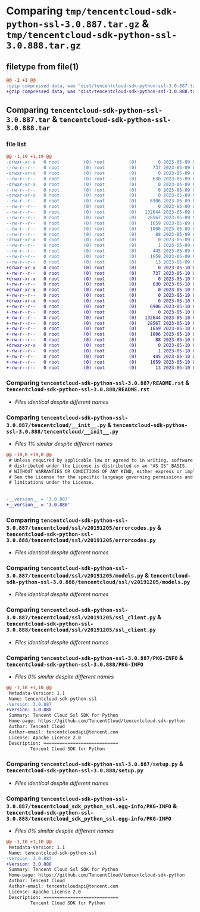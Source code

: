 # Comparing `tmp/tencentcloud-sdk-python-ssl-3.0.887.tar.gz` & `tmp/tencentcloud-sdk-python-ssl-3.0.888.tar.gz`

## filetype from file(1)

```diff
@@ -1 +1 @@
-gzip compressed data, was "dist/tencentcloud-sdk-python-ssl-3.0.887.tar", last modified: Tue May  9 03:14:48 2023, max compression
+gzip compressed data, was "dist/tencentcloud-sdk-python-ssl-3.0.888.tar", last modified: Wed May 10 02:41:26 2023, max compression
```

## Comparing `tencentcloud-sdk-python-ssl-3.0.887.tar` & `tencentcloud-sdk-python-ssl-3.0.888.tar`

### file list

```diff
@@ -1,19 +1,19 @@
-drwxr-xr-x   0 root         (0) root         (0)        0 2023-05-09 03:14:48.000000 tencentcloud-sdk-python-ssl-3.0.887/
--rw-r--r--   0 root         (0) root         (0)      737 2023-05-09 03:14:48.000000 tencentcloud-sdk-python-ssl-3.0.887/README.rst
-drwxr-xr-x   0 root         (0) root         (0)        0 2023-05-09 03:14:48.000000 tencentcloud-sdk-python-ssl-3.0.887/tencentcloud/
--rw-r--r--   0 root         (0) root         (0)      630 2023-05-09 03:14:48.000000 tencentcloud-sdk-python-ssl-3.0.887/tencentcloud/__init__.py
-drwxr-xr-x   0 root         (0) root         (0)        0 2023-05-09 03:14:48.000000 tencentcloud-sdk-python-ssl-3.0.887/tencentcloud/ssl/
--rw-r--r--   0 root         (0) root         (0)        0 2023-05-09 03:14:48.000000 tencentcloud-sdk-python-ssl-3.0.887/tencentcloud/ssl/__init__.py
-drwxr-xr-x   0 root         (0) root         (0)        0 2023-05-09 03:14:48.000000 tencentcloud-sdk-python-ssl-3.0.887/tencentcloud/ssl/v20191205/
--rw-r--r--   0 root         (0) root         (0)     6906 2023-05-09 03:14:48.000000 tencentcloud-sdk-python-ssl-3.0.887/tencentcloud/ssl/v20191205/errorcodes.py
--rw-r--r--   0 root         (0) root         (0)        0 2023-05-09 03:14:48.000000 tencentcloud-sdk-python-ssl-3.0.887/tencentcloud/ssl/v20191205/__init__.py
--rw-r--r--   0 root         (0) root         (0)   132644 2023-05-09 03:14:48.000000 tencentcloud-sdk-python-ssl-3.0.887/tencentcloud/ssl/v20191205/models.py
--rw-r--r--   0 root         (0) root         (0)    28567 2023-05-09 03:14:48.000000 tencentcloud-sdk-python-ssl-3.0.887/tencentcloud/ssl/v20191205/ssl_client.py
--rw-r--r--   0 root         (0) root         (0)     1659 2023-05-09 03:14:48.000000 tencentcloud-sdk-python-ssl-3.0.887/PKG-INFO
--rw-r--r--   0 root         (0) root         (0)     1006 2023-05-09 03:14:48.000000 tencentcloud-sdk-python-ssl-3.0.887/setup.py
--rw-r--r--   0 root         (0) root         (0)       88 2023-05-09 03:14:48.000000 tencentcloud-sdk-python-ssl-3.0.887/setup.cfg
-drwxr-xr-x   0 root         (0) root         (0)        0 2023-05-09 03:14:48.000000 tencentcloud-sdk-python-ssl-3.0.887/tencentcloud_sdk_python_ssl.egg-info/
--rw-r--r--   0 root         (0) root         (0)        1 2023-05-09 03:14:48.000000 tencentcloud-sdk-python-ssl-3.0.887/tencentcloud_sdk_python_ssl.egg-info/dependency_links.txt
--rw-r--r--   0 root         (0) root         (0)      445 2023-05-09 03:14:48.000000 tencentcloud-sdk-python-ssl-3.0.887/tencentcloud_sdk_python_ssl.egg-info/SOURCES.txt
--rw-r--r--   0 root         (0) root         (0)     1659 2023-05-09 03:14:48.000000 tencentcloud-sdk-python-ssl-3.0.887/tencentcloud_sdk_python_ssl.egg-info/PKG-INFO
--rw-r--r--   0 root         (0) root         (0)       13 2023-05-09 03:14:48.000000 tencentcloud-sdk-python-ssl-3.0.887/tencentcloud_sdk_python_ssl.egg-info/top_level.txt
+drwxr-xr-x   0 root         (0) root         (0)        0 2023-05-10 02:41:26.000000 tencentcloud-sdk-python-ssl-3.0.888/
+-rw-r--r--   0 root         (0) root         (0)      737 2023-05-10 02:41:26.000000 tencentcloud-sdk-python-ssl-3.0.888/README.rst
+drwxr-xr-x   0 root         (0) root         (0)        0 2023-05-10 02:41:26.000000 tencentcloud-sdk-python-ssl-3.0.888/tencentcloud/
+-rw-r--r--   0 root         (0) root         (0)      630 2023-05-10 02:41:26.000000 tencentcloud-sdk-python-ssl-3.0.888/tencentcloud/__init__.py
+drwxr-xr-x   0 root         (0) root         (0)        0 2023-05-10 02:41:26.000000 tencentcloud-sdk-python-ssl-3.0.888/tencentcloud/ssl/
+-rw-r--r--   0 root         (0) root         (0)        0 2023-05-10 02:41:26.000000 tencentcloud-sdk-python-ssl-3.0.888/tencentcloud/ssl/__init__.py
+drwxr-xr-x   0 root         (0) root         (0)        0 2023-05-10 02:41:26.000000 tencentcloud-sdk-python-ssl-3.0.888/tencentcloud/ssl/v20191205/
+-rw-r--r--   0 root         (0) root         (0)     6906 2023-05-10 02:41:26.000000 tencentcloud-sdk-python-ssl-3.0.888/tencentcloud/ssl/v20191205/errorcodes.py
+-rw-r--r--   0 root         (0) root         (0)        0 2023-05-10 02:41:26.000000 tencentcloud-sdk-python-ssl-3.0.888/tencentcloud/ssl/v20191205/__init__.py
+-rw-r--r--   0 root         (0) root         (0)   132644 2023-05-10 02:41:26.000000 tencentcloud-sdk-python-ssl-3.0.888/tencentcloud/ssl/v20191205/models.py
+-rw-r--r--   0 root         (0) root         (0)    28567 2023-05-10 02:41:26.000000 tencentcloud-sdk-python-ssl-3.0.888/tencentcloud/ssl/v20191205/ssl_client.py
+-rw-r--r--   0 root         (0) root         (0)     1659 2023-05-10 02:41:26.000000 tencentcloud-sdk-python-ssl-3.0.888/PKG-INFO
+-rw-r--r--   0 root         (0) root         (0)     1006 2023-05-10 02:41:26.000000 tencentcloud-sdk-python-ssl-3.0.888/setup.py
+-rw-r--r--   0 root         (0) root         (0)       88 2023-05-10 02:41:26.000000 tencentcloud-sdk-python-ssl-3.0.888/setup.cfg
+drwxr-xr-x   0 root         (0) root         (0)        0 2023-05-10 02:41:26.000000 tencentcloud-sdk-python-ssl-3.0.888/tencentcloud_sdk_python_ssl.egg-info/
+-rw-r--r--   0 root         (0) root         (0)        1 2023-05-10 02:41:26.000000 tencentcloud-sdk-python-ssl-3.0.888/tencentcloud_sdk_python_ssl.egg-info/dependency_links.txt
+-rw-r--r--   0 root         (0) root         (0)      445 2023-05-10 02:41:26.000000 tencentcloud-sdk-python-ssl-3.0.888/tencentcloud_sdk_python_ssl.egg-info/SOURCES.txt
+-rw-r--r--   0 root         (0) root         (0)     1659 2023-05-10 02:41:26.000000 tencentcloud-sdk-python-ssl-3.0.888/tencentcloud_sdk_python_ssl.egg-info/PKG-INFO
+-rw-r--r--   0 root         (0) root         (0)       13 2023-05-10 02:41:26.000000 tencentcloud-sdk-python-ssl-3.0.888/tencentcloud_sdk_python_ssl.egg-info/top_level.txt
```

### Comparing `tencentcloud-sdk-python-ssl-3.0.887/README.rst` & `tencentcloud-sdk-python-ssl-3.0.888/README.rst`

 * *Files identical despite different names*

### Comparing `tencentcloud-sdk-python-ssl-3.0.887/tencentcloud/__init__.py` & `tencentcloud-sdk-python-ssl-3.0.888/tencentcloud/__init__.py`

 * *Files 1% similar despite different names*

```diff
@@ -10,8 +10,8 @@
 # Unless required by applicable law or agreed to in writing, software
 # distributed under the License is distributed on an "AS IS" BASIS,
 # WITHOUT WARRANTIES OR CONDITIONS OF ANY KIND, either express or implied.
 # See the License for the specific language governing permissions and
 # limitations under the License.
 
 
-__version__ = '3.0.887'
+__version__ = '3.0.888'
```

### Comparing `tencentcloud-sdk-python-ssl-3.0.887/tencentcloud/ssl/v20191205/errorcodes.py` & `tencentcloud-sdk-python-ssl-3.0.888/tencentcloud/ssl/v20191205/errorcodes.py`

 * *Files identical despite different names*

### Comparing `tencentcloud-sdk-python-ssl-3.0.887/tencentcloud/ssl/v20191205/models.py` & `tencentcloud-sdk-python-ssl-3.0.888/tencentcloud/ssl/v20191205/models.py`

 * *Files identical despite different names*

### Comparing `tencentcloud-sdk-python-ssl-3.0.887/tencentcloud/ssl/v20191205/ssl_client.py` & `tencentcloud-sdk-python-ssl-3.0.888/tencentcloud/ssl/v20191205/ssl_client.py`

 * *Files identical despite different names*

### Comparing `tencentcloud-sdk-python-ssl-3.0.887/PKG-INFO` & `tencentcloud-sdk-python-ssl-3.0.888/PKG-INFO`

 * *Files 0% similar despite different names*

```diff
@@ -1,10 +1,10 @@
 Metadata-Version: 1.1
 Name: tencentcloud-sdk-python-ssl
-Version: 3.0.887
+Version: 3.0.888
 Summary: Tencent Cloud Ssl SDK for Python
 Home-page: https://github.com/TencentCloud/tencentcloud-sdk-python
 Author: Tencent Cloud
 Author-email: tencentcloudapi@tencent.com
 License: Apache License 2.0
 Description: ============================
         Tencent Cloud SDK for Python
```

### Comparing `tencentcloud-sdk-python-ssl-3.0.887/setup.py` & `tencentcloud-sdk-python-ssl-3.0.888/setup.py`

 * *Files identical despite different names*

### Comparing `tencentcloud-sdk-python-ssl-3.0.887/tencentcloud_sdk_python_ssl.egg-info/PKG-INFO` & `tencentcloud-sdk-python-ssl-3.0.888/tencentcloud_sdk_python_ssl.egg-info/PKG-INFO`

 * *Files 0% similar despite different names*

```diff
@@ -1,10 +1,10 @@
 Metadata-Version: 1.1
 Name: tencentcloud-sdk-python-ssl
-Version: 3.0.887
+Version: 3.0.888
 Summary: Tencent Cloud Ssl SDK for Python
 Home-page: https://github.com/TencentCloud/tencentcloud-sdk-python
 Author: Tencent Cloud
 Author-email: tencentcloudapi@tencent.com
 License: Apache License 2.0
 Description: ============================
         Tencent Cloud SDK for Python
```

